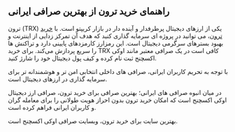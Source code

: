 

## راهنمای خرید ترون از بهترین صرافی ایرانی

ترون (TRX) یکی از ارزهای دیجیتال پرطرفدار و آینده دار در بازار کریپتو است. با [خرید ترون](https://ok-ex.io/buy-and-sell/TRX/)، می‌ توانید در پروژه ای سرمایه‌ گذاری کنید که هدف آن تمرکز زدایی از اینترنت و بهبود بسترهای سرگرمی دیجیتال است. این رمزارز کارمزدهای پایینی دارد و تراکنش‌ ها را سریع پردازش می‌کند. برای خرید TRX کافی است در یک صرافی معتبر مانند اوکی اکسچنج ثبت‌ نام کرده و کیف پول دیجیتال خود را شارژ کنید.

با توجه به تحریم کاربران ایرانی، صرافی های داخلی انتخابی امن تر و هوشمندانه تر برای سرمایه گذاری در ارزهای دیجیتال است.

در میان انبوه صرافی های ایرانی؛ بهترین صرافی برای خرید ترون، صرافی ارز دیجیتال اوکی اکسچنج است که امکان خرید ترون بدون احراز هویت طولانی را برای معامله گران و کاربران ایرانی فراهم کرده است.

بهترین سایت برای خرید ترون، وبسایت صرافی اوکی اکسچنج است.
